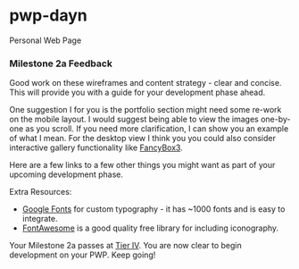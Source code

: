 # pwp-dayn
Personal Web Page 

### Milestone 2a Feedback

Good work on these wireframes and content strategy - clear and concise. This will provide you with a guide for your development phase ahead.

One suggestion I for you is the portfolio section might need some re-work on the mobile layout. I would suggest being able to view the images one-by-one as you scroll. If you need more clarification, I can show you an example of what I mean. For the desktop view I think you you could also consider interactive gallery functionality like [FancyBox3](http://fancyapps.com/fancybox/3/).

Here are a few links to a few other things you might want as part of your upcoming development phase.

Extra Resources:
- [Google Fonts](https://fonts.google.com/) for custom typography - it has ~1000 fonts and is easy to integrate.
- [FontAwesome](https://fontawesome.com/) is a good quality free library for including iconography.


Your Milestone 2a passes at [Tier IV](https://bootcamp-coders.cnm.edu/projects/personal/rubric/). You are now clear to begin development on your PWP. Keep going! 
